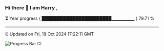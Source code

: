 ### Hi there 👋 I am Harry , 

⏳ Year progress { ███████████████████████▁▁▁▁▁▁▁ } 79.71 %

---

⏰ Updated on Fri, 18 Oct 2024 17:22:11 GMT

![Progress Bar CI](https://github.com/duykhang68/duykhang68/workflows/Progress%20Bar%20CI/badge.svg)
